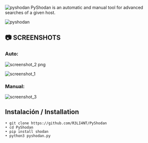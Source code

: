 ![pyshodan](https://user-images.githubusercontent.com/75953873/152591993-f2336465-e0b3-41b3-8edf-2b2ee7016162.png)
PyShodan is an automatic and manual tool for advanced searches of a given host.

![pyshodan](https://user-images.githubusercontent.com/75953873/152589322-55ad4b38-5582-44dc-9dbc-51a907a374ff.png)


## 📷 SCREENSHOTS

### Auto:
![screenshot_2 png](https://user-images.githubusercontent.com/75953873/152589512-1e33b76d-dbbc-4394-8b85-2199ec0c814f.png)

![screenshot_1](https://user-images.githubusercontent.com/75953873/152589585-e92f2233-eb42-4b55-b79b-330a655d5845.png)


### Manual:
![screenshot_3](https://user-images.githubusercontent.com/75953873/152589650-441497c8-3654-4406-b57a-7dfbf2d659ad.png)


## Instalación / Installation

```
• git clone https://github.com/R3LI4NT/PyShodan
• cd PyShodan
• pip install shodan
• python3 pyshodan.py
```
